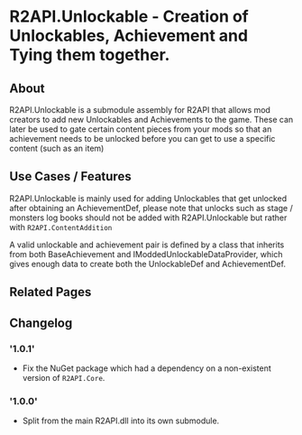# R2API.Unlockable - Creation of Unlockables, Achievement and Tying them together.

## About

R2API.Unlockable is a submodule assembly for R2API that allows mod creators to add new Unlockables and Achievements to the game. These can later be used to gate certain content pieces from your mods so that an achievement needs to be unlocked before you can get to use a specific content (such as an item)

## Use Cases / Features

R2API.Unlockable is mainly used for adding Unlockables that get unlocked after obtaining an AchievementDef, please note that unlocks such as stage / monsters log books should not be added with R2API.Unlockable but rather with `R2API.ContentAddition`

A valid unlockable and achievement pair is defined by a class that inherits from both BaseAchievement and IModdedUnlockableDataProvider, which gives enough data to create both the UnlockableDef and AchievementDef.

## Related Pages

## Changelog

### '1.0.1'
* Fix the NuGet package which had a dependency on a non-existent version of `R2API.Core`.

### '1.0.0'
* Split from the main R2API.dll into its own submodule.
